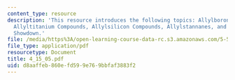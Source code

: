 ```yaml
---
content_type: resource
description: 'This resource introduces the following topics: Allylboron Compounds,
  Allyltitanium Compounds, Allylsilicon Compounds, Allylstannanes, and Allylmetal
  Showdown.'
file: /media/https%3A/open-learning-course-data-rc.s3.amazonaws.com/5-512-synthetic-organic-chemistry-ii-spring-2005/d8aaffeb860efd599e769bbfaf3883f2_4_15_05.pdf
file_type: application/pdf
resourcetype: Document
title: 4_15_05.pdf
uid: d8aaffeb-860e-fd59-9e76-9bbfaf3883f2
---
```

